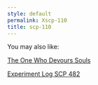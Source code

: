 ```yaml
---
style: default
permalink: Xscp-110
title: scp-110
---
```

You may also like:

[The One Who Devours Souls](http://scp-wiki.net/the-one-who-devours-souls)

[Experiment Log SCP 482](http://scp-wiki.net/experiment-log-scp-482)
